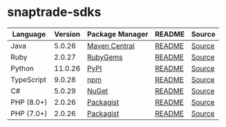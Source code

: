 # snaptrade-sdks

|Language|Version|Package Manager|README|Source|
|-|-|-|-|-|
|Java|5.0.26|[Maven Central](https://central.sonatype.com/artifact/com.konfigthis/snaptrade-java-sdk/5.0.26)|[README](https://github.com/passiv/snaptrade-sdks/tree/HEAD/sdks/java#readme)|[Source](https://github.com/passiv/snaptrade-sdks/tree/HEAD/sdks/java)|
|Ruby|2.0.27|[RubyGems](https://rubygems.org/gems/snaptrade/versions/2.0.27)|[README](https://github.com/passiv/snaptrade-sdks/tree/HEAD/sdks/ruby#readme)|[Source](https://github.com/passiv/snaptrade-sdks/tree/HEAD/sdks/ruby)|
|Python|11.0.26|[PyPI](https://pypi.org/project/snaptrade-python-sdk/11.0.26)|[README](https://github.com/passiv/snaptrade-sdks/tree/HEAD/sdks/python#readme)|[Source](https://github.com/passiv/snaptrade-sdks/tree/HEAD/sdks/python)|
|TypeScript|9.0.28|[npm](https://www.npmjs.com/package/snaptrade-typescript-sdk/v/9.0.28)|[README](https://github.com/passiv/snaptrade-sdks/tree/HEAD/sdks/typescript#readme)|[Source](https://github.com/passiv/snaptrade-sdks/tree/HEAD/sdks/typescript)|
|C#|5.0.29|[NuGet](https://nuget.org/packages/SnapTrade.Net/5.0.29)|[README](https://github.com/passiv/snaptrade-sdks/tree/HEAD/sdks/csharp#readme)|[Source](https://github.com/passiv/snaptrade-sdks/tree/HEAD/sdks/csharp)|
|PHP (8.0+)|2.0.26|[Packagist](https://packagist.org/packages/konfig/snaptrade-php-sdk#2.0.26)|[README](https://github.com/passiv/snaptrade-php-sdk/tree/HEAD#readme)|[Source](https://github.com/passiv/snaptrade-php-sdk/tree/HEAD)|
|PHP (7.0+)|2.0.26|[Packagist](https://packagist.org/packages/konfig/snaptrade-php-7-sdk#2.0.26)|[README](https://github.com/passiv/snaptrade-php-7-sdk/tree/HEAD#readme)|[Source](https://github.com/passiv/snaptrade-php-7-sdk/tree/HEAD)|
